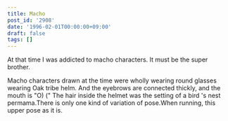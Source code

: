 ```yaml
---
title: Macho
post_id: '2908'
date: '1996-02-01T00:00:00+09:00'
draft: false
tags: []
---
```


At that time I was addicted to macho characters. It must be the super brother.

Macho characters drawn at the time were wholly wearing round glasses wearing Oak tribe helm. And the eyebrows are connected thickly, and the mouth is "O) (" The hair inside the helmet was the setting of a bird 's nest permama.There is only one kind of variation of pose.When running, this upper pose as it is.